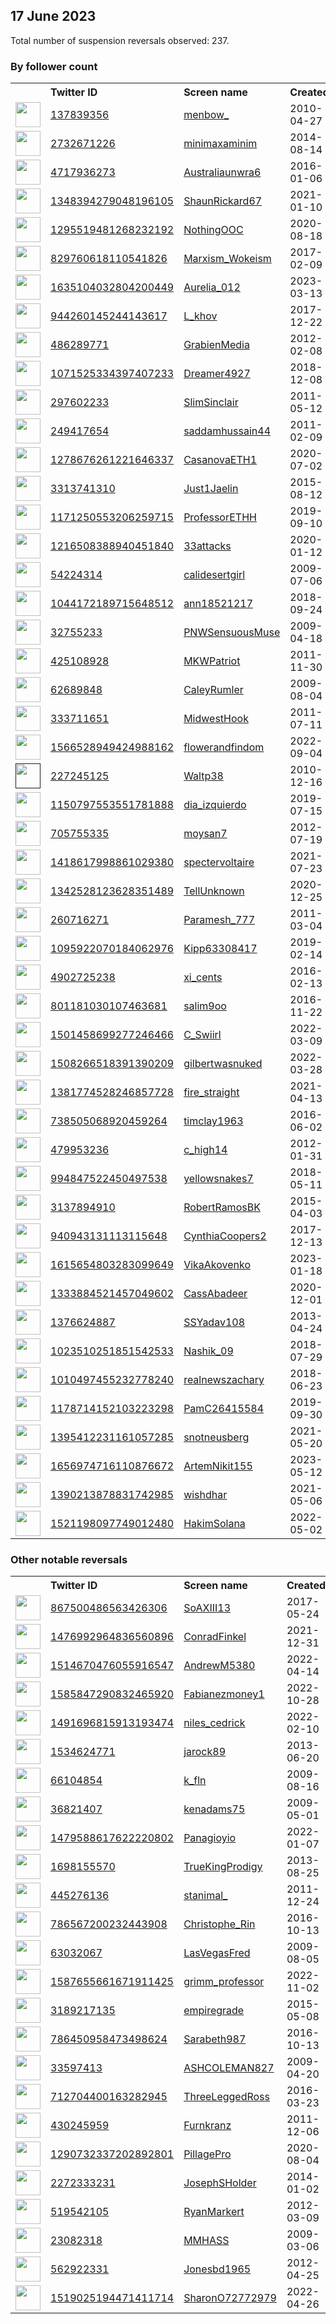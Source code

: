 
## 17 June 2023
Total number of suspension reversals observed: 237.

### By follower count
<table><tr><th></th><th align="left">Twitter ID</th><th align="left">Screen name</th>
<th align="left">Created</th><th align="left">Status</th><th align="left">Suspended</th><th align="left">Followers</th>
<tr><td><a href="https://pbs.twimg.com/profile_images/1341180401700630529/XwnHx23F_normal.jpg"><img src="https://pbs.twimg.com/profile_images/1341180401700630529/XwnHx23F_normal.jpg" width="40px" height="40px" align="center"/></a></td><td><a href="https://twitter.com/intent/user?user_id=137839356">137839356</a></td><td><a href="https://twitter.com/menbow_">menbow_</a></td><td>2010-04-27</td><td align="center"></td><td>2023-04-11</td><td>87727</td></tr>
<tr><td><a href="https://pbs.twimg.com/profile_images/1562490075199721474/8vwAJOlu_normal.jpg"><img src="https://pbs.twimg.com/profile_images/1562490075199721474/8vwAJOlu_normal.jpg" width="40px" height="40px" align="center"/></a></td><td><a href="https://twitter.com/intent/user?user_id=2732671226">2732671226</a></td><td><a href="https://twitter.com/minimaxaminim">minimaxaminim</a></td><td>2014-08-14</td><td align="center"></td><td>2023-04-17</td><td>39882</td></tr>
<tr><td><a href="https://pbs.twimg.com/profile_images/714444107423330304/gfE7Eqaj_normal.jpg"><img src="https://pbs.twimg.com/profile_images/714444107423330304/gfE7Eqaj_normal.jpg" width="40px" height="40px" align="center"/></a></td><td><a href="https://twitter.com/intent/user?user_id=4717936273">4717936273</a></td><td><a href="https://twitter.com/Australiaunwra6">Australiaunwra6</a></td><td>2016-01-06</td><td align="center"></td><td></td><td>28620</td></tr>
<tr><td><a href="https://pbs.twimg.com/profile_images/1654124057548443653/qnbXnApe_normal.jpg"><img src="https://pbs.twimg.com/profile_images/1654124057548443653/qnbXnApe_normal.jpg" width="40px" height="40px" align="center"/></a></td><td><a href="https://twitter.com/intent/user?user_id=1348394279048196105">1348394279048196105</a></td><td><a href="https://twitter.com/ShaunRickard67">ShaunRickard67</a></td><td>2021-01-10</td><td align="center"></td><td>2023-06-15</td><td>16193</td></tr>
<tr><td><a href="https://pbs.twimg.com/profile_images/1666494547084574722/P5bF4i8Q_normal.jpg"><img src="https://pbs.twimg.com/profile_images/1666494547084574722/P5bF4i8Q_normal.jpg" width="40px" height="40px" align="center"/></a></td><td><a href="https://twitter.com/intent/user?user_id=1295519481268232192">1295519481268232192</a></td><td><a href="https://twitter.com/NothingOOC">NothingOOC</a></td><td>2020-08-18</td><td align="center">🚫</td><td></td><td>15472</td></tr>
<tr><td><a href="https://pbs.twimg.com/profile_images/977922022478110721/ivcatrcl_normal.jpg"><img src="https://pbs.twimg.com/profile_images/977922022478110721/ivcatrcl_normal.jpg" width="40px" height="40px" align="center"/></a></td><td><a href="https://twitter.com/intent/user?user_id=829760618110541826">829760618110541826</a></td><td><a href="https://twitter.com/Marxism_Wokeism">Marxism_Wokeism</a></td><td>2017-02-09</td><td align="center"></td><td></td><td>15118</td></tr>
<tr><td><a href="https://pbs.twimg.com/profile_images/1670335039966461953/t7dlbvhZ_normal.jpg"><img src="https://pbs.twimg.com/profile_images/1670335039966461953/t7dlbvhZ_normal.jpg" width="40px" height="40px" align="center"/></a></td><td><a href="https://twitter.com/intent/user?user_id=1635104032804200449">1635104032804200449</a></td><td><a href="https://twitter.com/Aurelia_012">Aurelia_012</a></td><td>2023-03-13</td><td align="center"></td><td>2023-06-07</td><td>12059</td></tr>
<tr><td><a href="https://pbs.twimg.com/profile_images/1333121436102365186/q0uOkjQG_normal.jpg"><img src="https://pbs.twimg.com/profile_images/1333121436102365186/q0uOkjQG_normal.jpg" width="40px" height="40px" align="center"/></a></td><td><a href="https://twitter.com/intent/user?user_id=944260145244143617">944260145244143617</a></td><td><a href="https://twitter.com/L_khov">L_khov</a></td><td>2017-12-22</td><td align="center"></td><td></td><td>11431</td></tr>
<tr><td><a href="https://pbs.twimg.com/profile_images/936985812746555392/w5a9BkBa_normal.jpg"><img src="https://pbs.twimg.com/profile_images/936985812746555392/w5a9BkBa_normal.jpg" width="40px" height="40px" align="center"/></a></td><td><a href="https://twitter.com/intent/user?user_id=486289771">486289771</a></td><td><a href="https://twitter.com/GrabienMedia">GrabienMedia</a></td><td>2012-02-08</td><td align="center"></td><td>2023-06-16</td><td>8990</td></tr>
<tr><td><a href="https://pbs.twimg.com/profile_images/1669122765536862208/-OL0LadP_normal.jpg"><img src="https://pbs.twimg.com/profile_images/1669122765536862208/-OL0LadP_normal.jpg" width="40px" height="40px" align="center"/></a></td><td><a href="https://twitter.com/intent/user?user_id=1071525334397407233">1071525334397407233</a></td><td><a href="https://twitter.com/Dreamer4927">Dreamer4927</a></td><td>2018-12-08</td><td align="center"></td><td>2023-05-04</td><td>8179</td></tr>
<tr><td><a href="https://pbs.twimg.com/profile_images/1090009086073208832/ApfaO4dc_normal.jpg"><img src="https://pbs.twimg.com/profile_images/1090009086073208832/ApfaO4dc_normal.jpg" width="40px" height="40px" align="center"/></a></td><td><a href="https://twitter.com/intent/user?user_id=297602233">297602233</a></td><td><a href="https://twitter.com/SlimSinclair">SlimSinclair</a></td><td>2011-05-12</td><td align="center">👋</td><td></td><td>7571</td></tr>
<tr><td><a href="https://pbs.twimg.com/profile_images/1666506227818299392/C1jZO3UU_normal.jpg"><img src="https://pbs.twimg.com/profile_images/1666506227818299392/C1jZO3UU_normal.jpg" width="40px" height="40px" align="center"/></a></td><td><a href="https://twitter.com/intent/user?user_id=249417654">249417654</a></td><td><a href="https://twitter.com/saddamhussain44">saddamhussain44</a></td><td>2011-02-09</td><td align="center"></td><td>2023-03-08</td><td>7340</td></tr>
<tr><td><a href="https://pbs.twimg.com/profile_images/1648885168537477120/F3-SxUNh_normal.jpg"><img src="https://pbs.twimg.com/profile_images/1648885168537477120/F3-SxUNh_normal.jpg" width="40px" height="40px" align="center"/></a></td><td><a href="https://twitter.com/intent/user?user_id=1278676261221646337">1278676261221646337</a></td><td><a href="https://twitter.com/CasanovaETH1">CasanovaETH1</a></td><td>2020-07-02</td><td align="center"></td><td>2023-06-07</td><td>6866</td></tr>
<tr><td><a href="https://pbs.twimg.com/profile_images/1670794240480223234/dOeHwqeE_normal.jpg"><img src="https://pbs.twimg.com/profile_images/1670794240480223234/dOeHwqeE_normal.jpg" width="40px" height="40px" align="center"/></a></td><td><a href="https://twitter.com/intent/user?user_id=3313741310">3313741310</a></td><td><a href="https://twitter.com/Just1Jaelin">Just1Jaelin</a></td><td>2015-08-12</td><td align="center"></td><td></td><td>5338</td></tr>
<tr><td><a href="https://pbs.twimg.com/profile_images/1535406246202953729/BpkwD9xD_normal.jpg"><img src="https://pbs.twimg.com/profile_images/1535406246202953729/BpkwD9xD_normal.jpg" width="40px" height="40px" align="center"/></a></td><td><a href="https://twitter.com/intent/user?user_id=1171250553206259715">1171250553206259715</a></td><td><a href="https://twitter.com/ProfessorETHH">ProfessorETHH</a></td><td>2019-09-10</td><td align="center"></td><td>2022-11-14</td><td>5133</td></tr>
<tr><td><a href="https://pbs.twimg.com/profile_images/1225424093983494144/OwMYufZP_normal.jpg"><img src="https://pbs.twimg.com/profile_images/1225424093983494144/OwMYufZP_normal.jpg" width="40px" height="40px" align="center"/></a></td><td><a href="https://twitter.com/intent/user?user_id=1216508388940451840">1216508388940451840</a></td><td><a href="https://twitter.com/33attacks">33attacks</a></td><td>2020-01-12</td><td align="center"></td><td></td><td>4615</td></tr>
<tr><td><a href="https://pbs.twimg.com/profile_images/1565505347430785024/2WYRNpHy_normal.jpg"><img src="https://pbs.twimg.com/profile_images/1565505347430785024/2WYRNpHy_normal.jpg" width="40px" height="40px" align="center"/></a></td><td><a href="https://twitter.com/intent/user?user_id=54224314">54224314</a></td><td><a href="https://twitter.com/calidesertgirl">calidesertgirl</a></td><td>2009-07-06</td><td align="center"></td><td>2022-11-11</td><td>4345</td></tr>
<tr><td><a href="https://pbs.twimg.com/profile_images/1185932210429448192/E5jmQL-I_normal.jpg"><img src="https://pbs.twimg.com/profile_images/1185932210429448192/E5jmQL-I_normal.jpg" width="40px" height="40px" align="center"/></a></td><td><a href="https://twitter.com/intent/user?user_id=1044172189715648512">1044172189715648512</a></td><td><a href="https://twitter.com/ann18521217">ann18521217</a></td><td>2018-09-24</td><td align="center"></td><td></td><td>3170</td></tr>
<tr><td><a href="https://pbs.twimg.com/profile_images/1536692123931553792/I9de3Y4q_normal.jpg"><img src="https://pbs.twimg.com/profile_images/1536692123931553792/I9de3Y4q_normal.jpg" width="40px" height="40px" align="center"/></a></td><td><a href="https://twitter.com/intent/user?user_id=32755233">32755233</a></td><td><a href="https://twitter.com/PNWSensuousMuse">PNWSensuousMuse</a></td><td>2009-04-18</td><td align="center"></td><td>2022-07-15</td><td>2830</td></tr>
<tr><td><a href="https://pbs.twimg.com/profile_images/924832036942118912/FwwgvLe2_normal.jpg"><img src="https://pbs.twimg.com/profile_images/924832036942118912/FwwgvLe2_normal.jpg" width="40px" height="40px" align="center"/></a></td><td><a href="https://twitter.com/intent/user?user_id=425108928">425108928</a></td><td><a href="https://twitter.com/MKWPatriot">MKWPatriot</a></td><td>2011-11-30</td><td align="center"></td><td></td><td>2303</td></tr>
<tr><td><a href="https://pbs.twimg.com/profile_images/1499837345507520520/Y8zD24O2_normal.jpg"><img src="https://pbs.twimg.com/profile_images/1499837345507520520/Y8zD24O2_normal.jpg" width="40px" height="40px" align="center"/></a></td><td><a href="https://twitter.com/intent/user?user_id=62689848">62689848</a></td><td><a href="https://twitter.com/CaleyRumler">CaleyRumler</a></td><td>2009-08-04</td><td align="center"></td><td>2023-04-24</td><td>2211</td></tr>
<tr><td><a href="https://pbs.twimg.com/profile_images/1672287053596246016/2XxDpvfe_normal.jpg"><img src="https://pbs.twimg.com/profile_images/1672287053596246016/2XxDpvfe_normal.jpg" width="40px" height="40px" align="center"/></a></td><td><a href="https://twitter.com/intent/user?user_id=333711651">333711651</a></td><td><a href="https://twitter.com/MidwestHook">MidwestHook</a></td><td>2011-07-11</td><td align="center"></td><td>2023-01-06</td><td>2067</td></tr>
<tr><td><a href="https://pbs.twimg.com/profile_images/1668649797480226819/lXBxAh7h_normal.jpg"><img src="https://pbs.twimg.com/profile_images/1668649797480226819/lXBxAh7h_normal.jpg" width="40px" height="40px" align="center"/></a></td><td><a href="https://twitter.com/intent/user?user_id=1566528949424988162">1566528949424988162</a></td><td><a href="https://twitter.com/flowerandfindom">flowerandfindom</a></td><td>2022-09-04</td><td align="center"></td><td>2023-06-02</td><td>1824</td></tr>
<tr><td><a href=""><img src="" width="40px" height="40px" align="center"/></a></td><td><a href="https://twitter.com/intent/user?user_id=227245125">227245125</a></td><td><a href="https://twitter.com/Waltp38">Waltp38</a></td><td>2010-12-16</td><td align="center"></td><td>2022-03-14</td><td>1660</td></tr>
<tr><td><a href="https://pbs.twimg.com/profile_images/1669773482337468429/wbJdFK-e_normal.jpg"><img src="https://pbs.twimg.com/profile_images/1669773482337468429/wbJdFK-e_normal.jpg" width="40px" height="40px" align="center"/></a></td><td><a href="https://twitter.com/intent/user?user_id=1150797553551781888">1150797553551781888</a></td><td><a href="https://twitter.com/dia_izquierdo">dia_izquierdo</a></td><td>2019-07-15</td><td align="center"></td><td>2022-11-24</td><td>1639</td></tr>
<tr><td><a href="https://pbs.twimg.com/profile_images/1615710412913217537/9ojhIZxt_normal.jpg"><img src="https://pbs.twimg.com/profile_images/1615710412913217537/9ojhIZxt_normal.jpg" width="40px" height="40px" align="center"/></a></td><td><a href="https://twitter.com/intent/user?user_id=705755335">705755335</a></td><td><a href="https://twitter.com/moysan7">moysan7</a></td><td>2012-07-19</td><td align="center"></td><td>2023-05-26</td><td>1562</td></tr>
<tr><td><a href="https://pbs.twimg.com/profile_images/1669100937758011393/u3cUf8LW_normal.jpg"><img src="https://pbs.twimg.com/profile_images/1669100937758011393/u3cUf8LW_normal.jpg" width="40px" height="40px" align="center"/></a></td><td><a href="https://twitter.com/intent/user?user_id=1418617998861029380">1418617998861029380</a></td><td><a href="https://twitter.com/spectervoltaire">spectervoltaire</a></td><td>2021-07-23</td><td align="center"></td><td>2023-06-13</td><td>1507</td></tr>
<tr><td><a href="https://pbs.twimg.com/profile_images/1528422910867693572/AxpaK9GC_normal.jpg"><img src="https://pbs.twimg.com/profile_images/1528422910867693572/AxpaK9GC_normal.jpg" width="40px" height="40px" align="center"/></a></td><td><a href="https://twitter.com/intent/user?user_id=1342528123628351489">1342528123628351489</a></td><td><a href="https://twitter.com/TellUnknown">TellUnknown</a></td><td>2020-12-25</td><td align="center"></td><td>2022-05-28</td><td>1463</td></tr>
<tr><td><a href="https://pbs.twimg.com/profile_images/1217663726737735682/hX2pveXl_normal.jpg"><img src="https://pbs.twimg.com/profile_images/1217663726737735682/hX2pveXl_normal.jpg" width="40px" height="40px" align="center"/></a></td><td><a href="https://twitter.com/intent/user?user_id=260716271">260716271</a></td><td><a href="https://twitter.com/Paramesh_777">Paramesh_777</a></td><td>2011-03-04</td><td align="center"></td><td>2022-10-20</td><td>1416</td></tr>
<tr><td><a href="https://pbs.twimg.com/profile_images/1438686094237650944/-_VcB-R0_normal.jpg"><img src="https://pbs.twimg.com/profile_images/1438686094237650944/-_VcB-R0_normal.jpg" width="40px" height="40px" align="center"/></a></td><td><a href="https://twitter.com/intent/user?user_id=1095922070184062976">1095922070184062976</a></td><td><a href="https://twitter.com/Kipp63308417">Kipp63308417</a></td><td>2019-02-14</td><td align="center"></td><td>2023-05-27</td><td>1348</td></tr>
<tr><td><a href="https://pbs.twimg.com/profile_images/1670431470874431488/RotrTTR3_normal.jpg"><img src="https://pbs.twimg.com/profile_images/1670431470874431488/RotrTTR3_normal.jpg" width="40px" height="40px" align="center"/></a></td><td><a href="https://twitter.com/intent/user?user_id=4902725238">4902725238</a></td><td><a href="https://twitter.com/xi_cents">xi_cents</a></td><td>2016-02-13</td><td align="center"></td><td>2022-12-21</td><td>1097</td></tr>
<tr><td><a href="https://pbs.twimg.com/profile_images/1667532834938974209/Ojm0DNB9_normal.jpg"><img src="https://pbs.twimg.com/profile_images/1667532834938974209/Ojm0DNB9_normal.jpg" width="40px" height="40px" align="center"/></a></td><td><a href="https://twitter.com/intent/user?user_id=801181030107463681">801181030107463681</a></td><td><a href="https://twitter.com/salim9oo">salim9oo</a></td><td>2016-11-22</td><td align="center"></td><td>2022-10-17</td><td>999</td></tr>
<tr><td><a href="https://pbs.twimg.com/profile_images/1670345438279634944/Zyk9LWY8_normal.jpg"><img src="https://pbs.twimg.com/profile_images/1670345438279634944/Zyk9LWY8_normal.jpg" width="40px" height="40px" align="center"/></a></td><td><a href="https://twitter.com/intent/user?user_id=1501458699277246466">1501458699277246466</a></td><td><a href="https://twitter.com/C_Swiirl">C_Swiirl</a></td><td>2022-03-09</td><td align="center"></td><td>2023-02-28</td><td>994</td></tr>
<tr><td><a href="https://pbs.twimg.com/profile_images/1542823716576342016/cM4neli7_normal.jpg"><img src="https://pbs.twimg.com/profile_images/1542823716576342016/cM4neli7_normal.jpg" width="40px" height="40px" align="center"/></a></td><td><a href="https://twitter.com/intent/user?user_id=1508266518391390209">1508266518391390209</a></td><td><a href="https://twitter.com/gilbertwasnuked">gilbertwasnuked</a></td><td>2022-03-28</td><td align="center"></td><td>2022-07-29</td><td>957</td></tr>
<tr><td><a href="https://pbs.twimg.com/profile_images/1386983441699418114/G1Fp7hPN_normal.jpg"><img src="https://pbs.twimg.com/profile_images/1386983441699418114/G1Fp7hPN_normal.jpg" width="40px" height="40px" align="center"/></a></td><td><a href="https://twitter.com/intent/user?user_id=1381774528246857728">1381774528246857728</a></td><td><a href="https://twitter.com/fire_straight">fire_straight</a></td><td>2021-04-13</td><td align="center"></td><td>2022-02-13</td><td>909</td></tr>
<tr><td><a href="https://pbs.twimg.com/profile_images/1174834609307041792/jFjvoKy8_normal.jpg"><img src="https://pbs.twimg.com/profile_images/1174834609307041792/jFjvoKy8_normal.jpg" width="40px" height="40px" align="center"/></a></td><td><a href="https://twitter.com/intent/user?user_id=738505068920459264">738505068920459264</a></td><td><a href="https://twitter.com/timclay1963">timclay1963</a></td><td>2016-06-02</td><td align="center"></td><td></td><td>904</td></tr>
<tr><td><a href="https://pbs.twimg.com/profile_images/981276419069235201/hTb9gpIX_normal.jpg"><img src="https://pbs.twimg.com/profile_images/981276419069235201/hTb9gpIX_normal.jpg" width="40px" height="40px" align="center"/></a></td><td><a href="https://twitter.com/intent/user?user_id=479953236">479953236</a></td><td><a href="https://twitter.com/c_high14">c_high14</a></td><td>2012-01-31</td><td align="center"></td><td>2022-09-10</td><td>830</td></tr>
<tr><td><a href="https://pbs.twimg.com/profile_images/1363632932561149952/Epbww6CT_normal.jpg"><img src="https://pbs.twimg.com/profile_images/1363632932561149952/Epbww6CT_normal.jpg" width="40px" height="40px" align="center"/></a></td><td><a href="https://twitter.com/intent/user?user_id=994847522450497538">994847522450497538</a></td><td><a href="https://twitter.com/yellowsnakes7">yellowsnakes7</a></td><td>2018-05-11</td><td align="center"></td><td>2022-03-29</td><td>825</td></tr>
<tr><td><a href="https://pbs.twimg.com/profile_images/1332119928862863360/z3rCGd0F_normal.jpg"><img src="https://pbs.twimg.com/profile_images/1332119928862863360/z3rCGd0F_normal.jpg" width="40px" height="40px" align="center"/></a></td><td><a href="https://twitter.com/intent/user?user_id=3137894910">3137894910</a></td><td><a href="https://twitter.com/RobertRamosBK">RobertRamosBK</a></td><td>2015-04-03</td><td align="center"></td><td>2022-06-12</td><td>790</td></tr>
<tr><td><a href="https://pbs.twimg.com/profile_images/1173591289662717952/WyEp8GqQ_normal.jpg"><img src="https://pbs.twimg.com/profile_images/1173591289662717952/WyEp8GqQ_normal.jpg" width="40px" height="40px" align="center"/></a></td><td><a href="https://twitter.com/intent/user?user_id=940943131113115648">940943131113115648</a></td><td><a href="https://twitter.com/CynthiaCoopers2">CynthiaCoopers2</a></td><td>2017-12-13</td><td align="center"></td><td></td><td>724</td></tr>
<tr><td><a href="https://pbs.twimg.com/profile_images/1618894823087276032/4aoFyseA_normal.jpg"><img src="https://pbs.twimg.com/profile_images/1618894823087276032/4aoFyseA_normal.jpg" width="40px" height="40px" align="center"/></a></td><td><a href="https://twitter.com/intent/user?user_id=1615654803283099649">1615654803283099649</a></td><td><a href="https://twitter.com/VikaAkovenko">VikaAkovenko</a></td><td>2023-01-18</td><td align="center"></td><td>2023-06-04</td><td>694</td></tr>
<tr><td><a href="https://pbs.twimg.com/profile_images/1572027202534793217/q4UrSuxw_normal.jpg"><img src="https://pbs.twimg.com/profile_images/1572027202534793217/q4UrSuxw_normal.jpg" width="40px" height="40px" align="center"/></a></td><td><a href="https://twitter.com/intent/user?user_id=1333884521457049602">1333884521457049602</a></td><td><a href="https://twitter.com/CassAbadeer">CassAbadeer</a></td><td>2020-12-01</td><td align="center"></td><td>2022-09-21</td><td>686</td></tr>
<tr><td><a href="https://pbs.twimg.com/profile_images/1338190593021726720/ozb7Jr4S_normal.jpg"><img src="https://pbs.twimg.com/profile_images/1338190593021726720/ozb7Jr4S_normal.jpg" width="40px" height="40px" align="center"/></a></td><td><a href="https://twitter.com/intent/user?user_id=1376624887">1376624887</a></td><td><a href="https://twitter.com/SSYadav108">SSYadav108</a></td><td>2013-04-24</td><td align="center"></td><td>2022-08-13</td><td>659</td></tr>
<tr><td><a href="https://pbs.twimg.com/profile_images/1671903915590455296/617J0N9h_normal.jpg"><img src="https://pbs.twimg.com/profile_images/1671903915590455296/617J0N9h_normal.jpg" width="40px" height="40px" align="center"/></a></td><td><a href="https://twitter.com/intent/user?user_id=1023510251851542533">1023510251851542533</a></td><td><a href="https://twitter.com/Nashik_09">Nashik_09</a></td><td>2018-07-29</td><td align="center"></td><td>2022-12-22</td><td>633</td></tr>
<tr><td><a href="https://pbs.twimg.com/profile_images/1013228676316565504/ZHFcFTR9_normal.jpg"><img src="https://pbs.twimg.com/profile_images/1013228676316565504/ZHFcFTR9_normal.jpg" width="40px" height="40px" align="center"/></a></td><td><a href="https://twitter.com/intent/user?user_id=1010497455232778240">1010497455232778240</a></td><td><a href="https://twitter.com/realnewszachary">realnewszachary</a></td><td>2018-06-23</td><td align="center"></td><td></td><td>632</td></tr>
<tr><td><a href="https://pbs.twimg.com/profile_images/1233459264557125634/Zy0vxuCQ_normal.jpg"><img src="https://pbs.twimg.com/profile_images/1233459264557125634/Zy0vxuCQ_normal.jpg" width="40px" height="40px" align="center"/></a></td><td><a href="https://twitter.com/intent/user?user_id=1178714152103223298">1178714152103223298</a></td><td><a href="https://twitter.com/PamC26415584">PamC26415584</a></td><td>2019-09-30</td><td align="center">🚫</td><td></td><td>492</td></tr>
<tr><td><a href="https://pbs.twimg.com/profile_images/1670023392156700674/cN72qapf_normal.jpg"><img src="https://pbs.twimg.com/profile_images/1670023392156700674/cN72qapf_normal.jpg" width="40px" height="40px" align="center"/></a></td><td><a href="https://twitter.com/intent/user?user_id=1395412231161057285">1395412231161057285</a></td><td><a href="https://twitter.com/snotneusberg">snotneusberg</a></td><td>2021-05-20</td><td align="center"></td><td></td><td>467</td></tr>
<tr><td><a href="https://pbs.twimg.com/profile_images/1665135727909150720/lJaMH-PB_normal.jpg"><img src="https://pbs.twimg.com/profile_images/1665135727909150720/lJaMH-PB_normal.jpg" width="40px" height="40px" align="center"/></a></td><td><a href="https://twitter.com/intent/user?user_id=1656974716110876672">1656974716110876672</a></td><td><a href="https://twitter.com/ArtemNikit155">ArtemNikit155</a></td><td>2023-05-12</td><td align="center"></td><td>2023-06-14</td><td>459</td></tr>
<tr><td><a href="https://pbs.twimg.com/profile_images/1497546264711290881/gaHAonQO_normal.jpg"><img src="https://pbs.twimg.com/profile_images/1497546264711290881/gaHAonQO_normal.jpg" width="40px" height="40px" align="center"/></a></td><td><a href="https://twitter.com/intent/user?user_id=1390213878831742985">1390213878831742985</a></td><td><a href="https://twitter.com/wishdhar">wishdhar</a></td><td>2021-05-06</td><td align="center"></td><td>2022-04-30</td><td>429</td></tr>
<tr><td><a href="https://pbs.twimg.com/profile_images/1613395800276766722/0OBwX0pR_normal.jpg"><img src="https://pbs.twimg.com/profile_images/1613395800276766722/0OBwX0pR_normal.jpg" width="40px" height="40px" align="center"/></a></td><td><a href="https://twitter.com/intent/user?user_id=1521198097749012480">1521198097749012480</a></td><td><a href="https://twitter.com/HakimSolana">HakimSolana</a></td><td>2022-05-02</td><td align="center"></td><td>2023-05-10</td><td>428</td></tr>
</table>

### Other notable reversals
<table><tr><th></th><th align="left">Twitter ID</th><th align="left">Screen name</th>
<th align="left">Created</th><th align="left">Status</th><th align="left">Suspended</th><th align="left">Followers</th>
<tr><td><a href="https://pbs.twimg.com/profile_images/1304832089150324738/M37YS4Vc_normal.jpg"><img src="https://pbs.twimg.com/profile_images/1304832089150324738/M37YS4Vc_normal.jpg" width="40px" height="40px" align="center"/></a></td><td><a href="https://twitter.com/intent/user?user_id=867500486563426306">867500486563426306</a></td><td><a href="https://twitter.com/SoAXIII13">SoAXIII13</a></td><td>2017-05-24</td><td align="center"></td><td>2022-12-24</td><td>114</td></tr>
<tr><td><a href="https://pbs.twimg.com/profile_images/1477116945874837505/dkZZGfPL_normal.jpg"><img src="https://pbs.twimg.com/profile_images/1477116945874837505/dkZZGfPL_normal.jpg" width="40px" height="40px" align="center"/></a></td><td><a href="https://twitter.com/intent/user?user_id=1476992964836560896">1476992964836560896</a></td><td><a href="https://twitter.com/ConradFinkel">ConradFinkel</a></td><td>2021-12-31</td><td align="center"></td><td>2022-04-26</td><td>62</td></tr>
<tr><td><a href="https://pbs.twimg.com/profile_images/1657140592403689472/NEv35Nlb_normal.jpg"><img src="https://pbs.twimg.com/profile_images/1657140592403689472/NEv35Nlb_normal.jpg" width="40px" height="40px" align="center"/></a></td><td><a href="https://twitter.com/intent/user?user_id=1514670476055916547">1514670476055916547</a></td><td><a href="https://twitter.com/AndrewM5380">AndrewM5380</a></td><td>2022-04-14</td><td align="center"></td><td>2023-06-07</td><td>158</td></tr>
<tr><td><a href="https://pbs.twimg.com/profile_images/1585859617090772994/vD7VmtSe_normal.jpg"><img src="https://pbs.twimg.com/profile_images/1585859617090772994/vD7VmtSe_normal.jpg" width="40px" height="40px" align="center"/></a></td><td><a href="https://twitter.com/intent/user?user_id=1585847290832465920">1585847290832465920</a></td><td><a href="https://twitter.com/Fabianezmoney1">Fabianezmoney1</a></td><td>2022-10-28</td><td align="center"></td><td>2022-12-30</td><td>80</td></tr>
<tr><td><a href="https://pbs.twimg.com/profile_images/1491696941209636871/LX8tmYK7_normal.jpg"><img src="https://pbs.twimg.com/profile_images/1491696941209636871/LX8tmYK7_normal.jpg" width="40px" height="40px" align="center"/></a></td><td><a href="https://twitter.com/intent/user?user_id=1491696815913193474">1491696815913193474</a></td><td><a href="https://twitter.com/niles_cedrick">niles_cedrick</a></td><td>2022-02-10</td><td align="center"></td><td>2023-05-15</td><td>15</td></tr>
<tr><td><a href="https://pbs.twimg.com/profile_images/1670571176492429312/_q4Y26WV_normal.jpg"><img src="https://pbs.twimg.com/profile_images/1670571176492429312/_q4Y26WV_normal.jpg" width="40px" height="40px" align="center"/></a></td><td><a href="https://twitter.com/intent/user?user_id=1534624771">1534624771</a></td><td><a href="https://twitter.com/jarock89">jarock89</a></td><td>2013-06-20</td><td align="center"></td><td>2023-05-24</td><td>56</td></tr>
<tr><td><a href="https://pbs.twimg.com/profile_images/1667793406351798273/dbKn-12j_normal.jpg"><img src="https://pbs.twimg.com/profile_images/1667793406351798273/dbKn-12j_normal.jpg" width="40px" height="40px" align="center"/></a></td><td><a href="https://twitter.com/intent/user?user_id=66104854">66104854</a></td><td><a href="https://twitter.com/k_fln">k_fln</a></td><td>2009-08-16</td><td align="center"></td><td>2023-03-27</td><td>1</td></tr>
<tr><td><a href="https://pbs.twimg.com/profile_images/192542429/jackbauersox_normal.bmp"><img src="https://pbs.twimg.com/profile_images/192542429/jackbauersox_normal.bmp" width="40px" height="40px" align="center"/></a></td><td><a href="https://twitter.com/intent/user?user_id=36821407">36821407</a></td><td><a href="https://twitter.com/kenadams75">kenadams75</a></td><td>2009-05-01</td><td align="center"></td><td>2023-06-14</td><td>169</td></tr>
<tr><td><a href="https://abs.twimg.com/sticky/default_profile_images/default_profile_normal.png"><img src="https://abs.twimg.com/sticky/default_profile_images/default_profile_normal.png" width="40px" height="40px" align="center"/></a></td><td><a href="https://twitter.com/intent/user?user_id=1479588617622220802">1479588617622220802</a></td><td><a href="https://twitter.com/Panagioyio">Panagioyio</a></td><td>2022-01-07</td><td align="center"></td><td>2023-06-07</td><td>104</td></tr>
<tr><td><a href="https://pbs.twimg.com/profile_images/1518651663338418179/IuUfc1Fc_normal.jpg"><img src="https://pbs.twimg.com/profile_images/1518651663338418179/IuUfc1Fc_normal.jpg" width="40px" height="40px" align="center"/></a></td><td><a href="https://twitter.com/intent/user?user_id=1698155570">1698155570</a></td><td><a href="https://twitter.com/TrueKingProdigy">TrueKingProdigy</a></td><td>2013-08-25</td><td align="center"></td><td>2023-03-17</td><td>3</td></tr>
<tr><td><a href="https://pbs.twimg.com/profile_images/1711157290/image_normal.jpg"><img src="https://pbs.twimg.com/profile_images/1711157290/image_normal.jpg" width="40px" height="40px" align="center"/></a></td><td><a href="https://twitter.com/intent/user?user_id=445276136">445276136</a></td><td><a href="https://twitter.com/stanimal_">stanimal_</a></td><td>2011-12-24</td><td align="center"></td><td>2023-06-13</td><td>255</td></tr>
<tr><td><a href="https://pbs.twimg.com/profile_images/948918964184408070/tOCWkw6b_normal.jpg"><img src="https://pbs.twimg.com/profile_images/948918964184408070/tOCWkw6b_normal.jpg" width="40px" height="40px" align="center"/></a></td><td><a href="https://twitter.com/intent/user?user_id=786567200232443908">786567200232443908</a></td><td><a href="https://twitter.com/Christophe_Rin">Christophe_Rin</a></td><td>2016-10-13</td><td align="center"></td><td>2023-05-20</td><td>2</td></tr>
<tr><td><a href="https://abs.twimg.com/sticky/default_profile_images/default_profile_normal.png"><img src="https://abs.twimg.com/sticky/default_profile_images/default_profile_normal.png" width="40px" height="40px" align="center"/></a></td><td><a href="https://twitter.com/intent/user?user_id=63032067">63032067</a></td><td><a href="https://twitter.com/LasVegasFred">LasVegasFred</a></td><td>2009-08-05</td><td align="center"></td><td>2022-11-29</td><td>33</td></tr>
<tr><td><a href="https://pbs.twimg.com/profile_images/1608112407401959424/Vs0XvbZF_normal.jpg"><img src="https://pbs.twimg.com/profile_images/1608112407401959424/Vs0XvbZF_normal.jpg" width="40px" height="40px" align="center"/></a></td><td><a href="https://twitter.com/intent/user?user_id=1587655661671911425">1587655661671911425</a></td><td><a href="https://twitter.com/grimm_professor">grimm_professor</a></td><td>2022-11-02</td><td align="center"></td><td>2023-01-02</td><td>5</td></tr>
<tr><td><a href="https://pbs.twimg.com/profile_images/596806932314263553/dPmAjk9K_normal.jpg"><img src="https://pbs.twimg.com/profile_images/596806932314263553/dPmAjk9K_normal.jpg" width="40px" height="40px" align="center"/></a></td><td><a href="https://twitter.com/intent/user?user_id=3189217135">3189217135</a></td><td><a href="https://twitter.com/empiregrade">empiregrade</a></td><td>2015-05-08</td><td align="center"></td><td>2023-03-20</td><td>15</td></tr>
<tr><td><a href="https://pbs.twimg.com/profile_images/1648914998209462272/_18Pwtpt_normal.jpg"><img src="https://pbs.twimg.com/profile_images/1648914998209462272/_18Pwtpt_normal.jpg" width="40px" height="40px" align="center"/></a></td><td><a href="https://twitter.com/intent/user?user_id=786450958473498624">786450958473498624</a></td><td><a href="https://twitter.com/Sarabeth987">Sarabeth987</a></td><td>2016-10-13</td><td align="center"></td><td>2023-05-08</td><td>3</td></tr>
<tr><td><a href="https://pbs.twimg.com/profile_images/599598428356616192/nyH84ezc_normal.jpg"><img src="https://pbs.twimg.com/profile_images/599598428356616192/nyH84ezc_normal.jpg" width="40px" height="40px" align="center"/></a></td><td><a href="https://twitter.com/intent/user?user_id=33597413">33597413</a></td><td><a href="https://twitter.com/ASHCOLEMAN827">ASHCOLEMAN827</a></td><td>2009-04-20</td><td align="center"></td><td>2023-03-15</td><td>8</td></tr>
<tr><td><a href="https://pbs.twimg.com/profile_images/712705992434262016/u6gvCLpQ_normal.jpg"><img src="https://pbs.twimg.com/profile_images/712705992434262016/u6gvCLpQ_normal.jpg" width="40px" height="40px" align="center"/></a></td><td><a href="https://twitter.com/intent/user?user_id=712704400163282945">712704400163282945</a></td><td><a href="https://twitter.com/ThreeLeggedRoss">ThreeLeggedRoss</a></td><td>2016-03-23</td><td align="center"></td><td>2023-06-11</td><td>22</td></tr>
<tr><td><a href="https://pbs.twimg.com/profile_images/2606364039/8iojqevzqd9azuxpc7oy_normal.jpeg"><img src="https://pbs.twimg.com/profile_images/2606364039/8iojqevzqd9azuxpc7oy_normal.jpeg" width="40px" height="40px" align="center"/></a></td><td><a href="https://twitter.com/intent/user?user_id=430245959">430245959</a></td><td><a href="https://twitter.com/Furnkranz">Furnkranz</a></td><td>2011-12-06</td><td align="center"></td><td>2022-12-30</td><td>261</td></tr>
<tr><td><a href="https://pbs.twimg.com/profile_images/1514571897232633859/FA3TmWW5_normal.jpg"><img src="https://pbs.twimg.com/profile_images/1514571897232633859/FA3TmWW5_normal.jpg" width="40px" height="40px" align="center"/></a></td><td><a href="https://twitter.com/intent/user?user_id=1290732337202892801">1290732337202892801</a></td><td><a href="https://twitter.com/PillagePro">PillagePro</a></td><td>2020-08-04</td><td align="center"></td><td>2022-07-21</td><td>71</td></tr>
<tr><td><a href="https://pbs.twimg.com/profile_images/505907274930327553/6YvEO0Fw_normal.jpeg"><img src="https://pbs.twimg.com/profile_images/505907274930327553/6YvEO0Fw_normal.jpeg" width="40px" height="40px" align="center"/></a></td><td><a href="https://twitter.com/intent/user?user_id=2272333231">2272333231</a></td><td><a href="https://twitter.com/JosephSHolder">JosephSHolder</a></td><td>2014-01-02</td><td align="center"></td><td>2023-03-22</td><td>88</td></tr>
<tr><td><a href="https://pbs.twimg.com/profile_images/1571144996102840321/MvPsqHZo_normal.jpg"><img src="https://pbs.twimg.com/profile_images/1571144996102840321/MvPsqHZo_normal.jpg" width="40px" height="40px" align="center"/></a></td><td><a href="https://twitter.com/intent/user?user_id=519542105">519542105</a></td><td><a href="https://twitter.com/RyanMarkert">RyanMarkert</a></td><td>2012-03-09</td><td align="center"></td><td>2023-04-24</td><td>73</td></tr>
<tr><td><a href="https://abs.twimg.com/sticky/default_profile_images/default_profile_normal.png"><img src="https://abs.twimg.com/sticky/default_profile_images/default_profile_normal.png" width="40px" height="40px" align="center"/></a></td><td><a href="https://twitter.com/intent/user?user_id=23082318">23082318</a></td><td><a href="https://twitter.com/MMHASS">MMHASS</a></td><td>2009-03-06</td><td align="center"></td><td>2023-05-21</td><td>2</td></tr>
<tr><td><a href="https://pbs.twimg.com/profile_images/1587175299296501763/u2_aT1OS_normal.jpg"><img src="https://pbs.twimg.com/profile_images/1587175299296501763/u2_aT1OS_normal.jpg" width="40px" height="40px" align="center"/></a></td><td><a href="https://twitter.com/intent/user?user_id=562922331">562922331</a></td><td><a href="https://twitter.com/Jonesbd1965">Jonesbd1965</a></td><td>2012-04-25</td><td align="center"></td><td>2023-05-22</td><td>3</td></tr>
<tr><td><a href="https://pbs.twimg.com/profile_images/1519025366052085760/4XAUov_v_normal.png"><img src="https://pbs.twimg.com/profile_images/1519025366052085760/4XAUov_v_normal.png" width="40px" height="40px" align="center"/></a></td><td><a href="https://twitter.com/intent/user?user_id=1519025194471411714">1519025194471411714</a></td><td><a href="https://twitter.com/SharonO72772979">SharonO72772979</a></td><td>2022-04-26</td><td align="center"></td><td>2022-12-21</td><td>20</td></tr>
</table>
